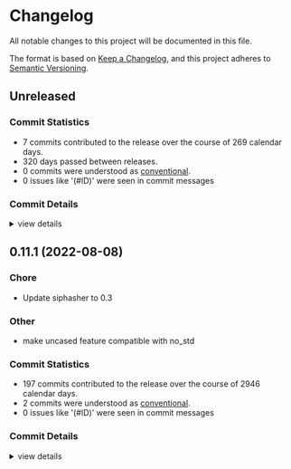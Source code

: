 # Changelog

All notable changes to this project will be documented in this file.

The format is based on [Keep a Changelog](https://keepachangelog.com/en/1.0.0/),
and this project adheres to [Semantic Versioning](https://semver.org/spec/v2.0.0.html).

## Unreleased

### Commit Statistics

<csr-read-only-do-not-edit/>

 - 7 commits contributed to the release over the course of 269 calendar days.
 - 320 days passed between releases.
 - 0 commits were understood as [conventional](https://www.conventionalcommits.org).
 - 0 issues like '(#ID)' were seen in commit messages

### Commit Details

<csr-read-only-do-not-edit/>

<details><summary>view details</summary>

 * **Uncategorized**
    - Merge pull request #274 from ankane/license-files ([`21baa73`](https://github.com/rust-phf/rust-phf/commit/21baa73941a0694ec48f437c0c0a6abfcc2f32d2))
    - Include license files in crates ([`1229b2f`](https://github.com/rust-phf/rust-phf/commit/1229b2faa6b97542ab4850a1723b1723dea92814))
    - Merge pull request #273 from drewkett/impl-phf-hash-for-slices ([`757012b`](https://github.com/rust-phf/rust-phf/commit/757012bba5eb5056a29c30c708e5c37993c2be1d))
    - Add `impl PhfHash` for integer slices ([`272f3d7`](https://github.com/rust-phf/rust-phf/commit/272f3d754457328e8bc765f1f5a56fd8420b0671))
    - Merge pull request #262 from Spaceface16518/ptr-size-impl ([`1b88e07`](https://github.com/rust-phf/rust-phf/commit/1b88e07eae51277f99fc08ae6d0171aafdb8cd77))
    - Merge pull request #269 from JohnTitor/clarify-build-deps ([`3bc663e`](https://github.com/rust-phf/rust-phf/commit/3bc663eb82686caeab4f49848d867ce87d313765))
    - Mention build-dependencies on phf_codegen ([`307ef77`](https://github.com/rust-phf/rust-phf/commit/307ef778fb3aa414b70b2d9584c71ee1a361836e))
</details>

## 0.11.1 (2022-08-08)

<csr-id-71977b26194ce6049a063131792760933952424b/>
<csr-id-3068a18e997ef04c302a10b51271353897a92027/>

### Chore

 - <csr-id-71977b26194ce6049a063131792760933952424b/> Update siphasher to 0.3

### Other

 - <csr-id-3068a18e997ef04c302a10b51271353897a92027/> make uncased feature compatible with no_std


### Commit Statistics

<csr-read-only-do-not-edit/>

 - 197 commits contributed to the release over the course of 2946 calendar days.
 - 2 commits were understood as [conventional](https://www.conventionalcommits.org).
 - 0 issues like '(#ID)' were seen in commit messages

### Commit Details

<csr-read-only-do-not-edit/>

<details><summary>view details</summary>

 * **Uncategorized**
    - Release phf_shared v0.11.1, phf_generator v0.11.1, phf_macros v0.11.1, phf v0.11.1, phf_codegen v0.11.1 ([`3897b21`](https://github.com/rust-phf/rust-phf/commit/3897b21c6d38e5adcaf9110b4bb33c19f6b41977))
    - Merge pull request #264 from rust-phf/tweak-changelog ([`97f997d`](https://github.com/rust-phf/rust-phf/commit/97f997d2be827ca636a29046c78e2c09c5c62650))
    - Replace handmade changelog with generated one by `cargo-smart-release` ([`cb84cf6`](https://github.com/rust-phf/rust-phf/commit/cb84cf6636ab52823c53e70d6abeac8f648a3482))
    - Add array impl for `usize` and `isize` ([`39fd8a4`](https://github.com/rust-phf/rust-phf/commit/39fd8a4b0042aee2a99deb214ea246610353b859))
    - Add `impl PhfBorrow` for `usize` and `isize` ([`34c92ce`](https://github.com/rust-phf/rust-phf/commit/34c92ce9c64236ade571fd1027957857e7e71525))
    - Add `impl FmtConst` for `usize` and `isize` ([`da88095`](https://github.com/rust-phf/rust-phf/commit/da8809503abfa9967ed8ed15eb8cdc7db46cf04a))
    - Add `impl PhfHash` for `usize` and `isize` ([`c217673`](https://github.com/rust-phf/rust-phf/commit/c217673eaa6370b2590c3b518db58ce1ccc53861))
    - Merge pull request #260 from JohnTitor/fix-repo-link ([`1407ebe`](https://github.com/rust-phf/rust-phf/commit/1407ebe536b39611db92d765ddec4de0e6c8a16e))
    - Add README.md for some crates ([`e0b34fa`](https://github.com/rust-phf/rust-phf/commit/e0b34fa0a697f45f2c41a875bf84b78a6d3ce079))
    - Add category to crates ([`32a72c3`](https://github.com/rust-phf/rust-phf/commit/32a72c3859997fd6b590e9ec092ae789d2acdf55))
    - Update repository links on Cargo.toml ([`1af3b0f`](https://github.com/rust-phf/rust-phf/commit/1af3b0fe1f8fdcae7ccc1bc8d51de309fb16a6bf))
    - Merge pull request #258 from JohnTitor/release-0.11.0 ([`c0b9ef9`](https://github.com/rust-phf/rust-phf/commit/c0b9ef98e798f807f94544aeb0fff429ef280efc))
    - Release 0.11.0 ([`d2efdc0`](https://github.com/rust-phf/rust-phf/commit/d2efdc08a7eb1d0d6c414b7b2ac41ce1fe1f9a43))
    - Merge pull request #257 from JohnTitor/edition-2021 ([`36ec885`](https://github.com/rust-phf/rust-phf/commit/36ec8854a9da4f295618e98d94aaf7150df2173e))
    - Make crates edition 2021 ([`b9d25da`](https://github.com/rust-phf/rust-phf/commit/b9d25da58b912d9927fbc41901631cd77836462b))
    - Merge pull request #251 from JohnTitor/weak-deps ([`2e1167c`](https://github.com/rust-phf/rust-phf/commit/2e1167c2046cd20aed1a906b4e23b40303cf0c00))
    - Make "unicase + macros" features work ([`11bb242`](https://github.com/rust-phf/rust-phf/commit/11bb2426f0237b1ecea8c8038630b1231ede4871))
    - Merge pull request #247 from turbocool3r/master ([`82f9492`](https://github.com/rust-phf/rust-phf/commit/82f9492da736e553e25f7f0b1cdce5dbd486e688))
    - Fix build issues. ([`ee82cc9`](https://github.com/rust-phf/rust-phf/commit/ee82cc994573fbb774a0006f13bceb871710fdb6))
    - Implement PhfHash for arrays of any size. ([`cf0f6ec`](https://github.com/rust-phf/rust-phf/commit/cf0f6ec2870ab8d9c7339fe72a536c526003263f))
    - Merge pull request #240 from JohnTitor/docs-update ([`da98b9e`](https://github.com/rust-phf/rust-phf/commit/da98b9e80fdb22cd6d48a4a42489840afe603756))
    - Refine doc comments ([`d8cfc43`](https://github.com/rust-phf/rust-phf/commit/d8cfc436059a1c2c3ede1afb0f9ec2333c046fc6))
    - Merge pull request #232 from petrosagg/no_std_uncased ([`96dbc0d`](https://github.com/rust-phf/rust-phf/commit/96dbc0d936d614cbee980b4e7a6050f6ba84c8a5))
    - Make uncased feature compatible with no_std ([`3068a18`](https://github.com/rust-phf/rust-phf/commit/3068a18e997ef04c302a10b51271353897a92027))
    - Merge pull request #234 from JohnTitor/fix-ci ([`eba4cc2`](https://github.com/rust-phf/rust-phf/commit/eba4cc28d92c1db95cc430985a0fbc9ca63d1307))
    - Fix CI failure ([`d9b5ff2`](https://github.com/rust-phf/rust-phf/commit/d9b5ff23367d2bbcc385ff8243c7d972f45d459c))
    - Merge pull request #230 from JohnTitor/release-0.10 ([`3ea14b2`](https://github.com/rust-phf/rust-phf/commit/3ea14b2166553ad6e7b9afe7244144f5d661b6c6))
    - Prepare for release 0.10.0 ([`588ac25`](https://github.com/rust-phf/rust-phf/commit/588ac25dd5c0afccea084e6f94867328a6a30454))
    - Merge pull request #223 from JohnTitor/minor-cleanup ([`c746106`](https://github.com/rust-phf/rust-phf/commit/c746106ad05917ad62f244504727b07e07c3e075))
    - Minor cleanups ([`8868d08`](https://github.com/rust-phf/rust-phf/commit/8868d088e2fed36fcd7741e9a1c5bf68bef4f46e))
    - Merge pull request #219 from JohnTitor/release-0.9.0 ([`307969f`](https://github.com/rust-phf/rust-phf/commit/307969ff3bb8cae320e648890a9525920035944b))
    - Prepare 0.9.0 release ([`2ca46c4`](https://github.com/rust-phf/rust-phf/commit/2ca46c4f9c9083c128fcc6add33dc5986638940f))
    - Merge pull request #218 from JohnTitor/cleanup ([`76f9072`](https://github.com/rust-phf/rust-phf/commit/76f907239af9b0cca7dac4e6d702cedc72f6f371))
    - Run rustfmt ([`dd86c6c`](https://github.com/rust-phf/rust-phf/commit/dd86c6c103f25021b52144085b8fab0a94582bef))
    - Fix some clippy warnings ([`9adc370`](https://github.com/rust-phf/rust-phf/commit/9adc370ead7fbcc36cd0c74f495ab7631e0c9754))
    - Cleanup docs ([`ddecc3a`](https://github.com/rust-phf/rust-phf/commit/ddecc3aa97aec6d9e9d6e59c57bc598d476335c1))
    - Merge pull request #197 from benesch/uncased ([`8b44f0c`](https://github.com/rust-phf/rust-phf/commit/8b44f0c4caf1a431426ff8dbae68f0693d6cef63))
    - Add support for uncased ([`2a6087f`](https://github.com/rust-phf/rust-phf/commit/2a6087fcaf99b445ff6013f693f7c4fe5d6f7387))
    - Merge pull request #174 from abonander/169-drop-borrow ([`3c087d4`](https://github.com/rust-phf/rust-phf/commit/3c087d4782be496e7955d2b51d5883c4ce64ccd3))
    - Replace uses of `std::borrow::Borrow` with new `PhfBorrow` trait ([`b2f3a9c`](https://github.com/rust-phf/rust-phf/commit/b2f3a9c6a95ebabc2b0ae7ed1ec3ee7d72418e85))
    - Merge pull request #199 from neandrake/fmtconst-string ([`ff45c2e`](https://github.com/rust-phf/rust-phf/commit/ff45c2e9d504ca09494b944bf5f7b3362f97d633))
    - Allow using the owned `String` type for `phf` dynamic code generation. ([`58dfc05`](https://github.com/rust-phf/rust-phf/commit/58dfc05a7d27ac506016186970b4f3697c1c6475))
    - Merge pull request #180 from abonander/master ([`81c7cc5`](https://github.com/rust-phf/rust-phf/commit/81c7cc5b48649108428671d3b8ad151f6fbdb359))
    - Release v0.8.0 ([`4060288`](https://github.com/rust-phf/rust-phf/commit/4060288dc2c1ebe3b0630e4016ed51935bb0c863))
    - Merge pull request #168 from abonander/167-std-default ([`a932094`](https://github.com/rust-phf/rust-phf/commit/a93209486f5874515da0483002e8669b2dbf95e6))
    - Switch optional `core` feature to default `std` feature ([`645e23d`](https://github.com/rust-phf/rust-phf/commit/645e23dda30ac1b99af39f201a74211e7ac3251a))
    - Merge pull request #164 from abonander/perf-improvements ([`70129c6`](https://github.com/rust-phf/rust-phf/commit/70129c6fbcdf428ce9f1014eea935301ac70e410))
    - Use sip128 instead of hashing twice ([`a8e67c3`](https://github.com/rust-phf/rust-phf/commit/a8e67c37486974f810737add6fce73e82aeb39aa))
    - Use two separate hashes and full 32-bit displacements ([`9b70bd9`](https://github.com/rust-phf/rust-phf/commit/9b70bd94f8b0b74f156e75ccefbd4a4c7ba29728))
    - Merge pull request #157 from abonander/array-formatting ([`8fc18be`](https://github.com/rust-phf/rust-phf/commit/8fc18be75dd3cb284b0b34b6c9e99c3c92544268))
    - Fix formatting for arrays after #156 ([`40c1476`](https://github.com/rust-phf/rust-phf/commit/40c147691acd4996fc6883a05734fc6da125143d))
    - Merge pull request #156 from abonander/slice-fix ([`56ff009`](https://github.com/rust-phf/rust-phf/commit/56ff0090ed04bc4d3bbc06de36884f0dfac0d100))
    - Fix `FmtConst` for `[u8]` ([`12b4fde`](https://github.com/rust-phf/rust-phf/commit/12b4fde5850f2de79e9cf5163689624a3a9787a1))
    - Merge pull request #144 from ignatenkobrain/patch-1 ([`7b415a4`](https://github.com/rust-phf/rust-phf/commit/7b415a424ef45ae66131a004ea4180c18ff53ef2))
    - Merge branch 'master' into patch-1 ([`cd0d7ce`](https://github.com/rust-phf/rust-phf/commit/cd0d7ce1194252dcaca3153988ba2a4effa66b4f))
    - Merge pull request #155 from abonander/128-bit-ints ([`6749552`](https://github.com/rust-phf/rust-phf/commit/674955292a7028752f2eb25e34c27e881f6b11a1))
    - Implement support for 128-bit ints and fix high magnitude vals ([`5be5919`](https://github.com/rust-phf/rust-phf/commit/5be59199389c0703fff62f640eb1a0d19243fc48))
    - Merge pull request #152 from abonander/unicase-upgrade ([`27f7c2c`](https://github.com/rust-phf/rust-phf/commit/27f7c2c85efde7aeb3c5409985f2d605aff8e05b))
    - Convert to 2018 edition ([`9ff66ab`](https://github.com/rust-phf/rust-phf/commit/9ff66ab36a23c7170cc775773f042a06de426c3b))
    - Upgrade `unicase` ([`4a7f766`](https://github.com/rust-phf/rust-phf/commit/4a7f7667598e7beb4c76c72b2bf2fb6571f6dbd9))
    - Don't rely on `fmt::Debug` for codegen ([`97405f5`](https://github.com/rust-phf/rust-phf/commit/97405f5be14738dc5d03a8b309297ffa295f4702))
    - Update siphasher to 0.3 ([`71977b2`](https://github.com/rust-phf/rust-phf/commit/71977b26194ce6049a063131792760933952424b))
    - Release v0.7.24 ([`1287414`](https://github.com/rust-phf/rust-phf/commit/1287414b1302d2d717c5f4be81accf4c12ccad48))
    - Downgrade siphasher ([`54dd1e2`](https://github.com/rust-phf/rust-phf/commit/54dd1e22ccb0788fab5240feb5502e02c7b034b9))
    - Upgrade rand and siphasher ([`80d9894`](https://github.com/rust-phf/rust-phf/commit/80d9894e5db7b5a8acf5b89716ee506de2a95b99))
    - Release v0.7.23 ([`a050b6f`](https://github.com/rust-phf/rust-phf/commit/a050b6f2a6b825bf0824339266ab9545340420d4))
    - Release 0.7.22 ([`ab88405`](https://github.com/rust-phf/rust-phf/commit/ab884054fa17eef915db2bdb5259c7aa71fbfea6))
    - Release v0.7.21 ([`6c7e2d9`](https://github.com/rust-phf/rust-phf/commit/6c7e2d9ce17ff1b87507925bdbe87e6e682ed3e4))
    - Link to docs.rs ([`61142c5`](https://github.com/rust-phf/rust-phf/commit/61142c5aa168cff1bf53a6961ddc12012b49e1bb))
    - Switch to non-deprecated SipHasher ([`fb3c115`](https://github.com/rust-phf/rust-phf/commit/fb3c115a306e6e0a12b88e12d7178857dbc5f66e))
    - Release v0.7.20 ([`f631f50`](https://github.com/rust-phf/rust-phf/commit/f631f50abfaf6ea3d6fc8caaada47975b6df3a62))
    - Merge branch 'release' ([`ea7e256`](https://github.com/rust-phf/rust-phf/commit/ea7e2562706663632a0af65ae9fa94e5cf78c4ea))
    - Merge branch 'release-v0.7.19' into release ([`81a4806`](https://github.com/rust-phf/rust-phf/commit/81a4806b05f14fb49aa972de27a42926a542ec44))
    - Release v0.7.19 ([`0a98dd1`](https://github.com/rust-phf/rust-phf/commit/0a98dd1865d12a3fa4cc27bdb38fa1e7374940d9))
    - Merge branch 'release' ([`ecab54b`](https://github.com/rust-phf/rust-phf/commit/ecab54b8a028c88938f220dbb0a684e017bab62f))
    - Merge branch 'release-v0.7.18' into release ([`dfa970b`](https://github.com/rust-phf/rust-phf/commit/dfa970b229cc32cfb2da1692aa94ad8a266e704a))
    - Release v0.7.18 ([`3f71765`](https://github.com/rust-phf/rust-phf/commit/3f717650f4331f5dbb9d7a3f878228fcf1138729))
    - Merge branch 'release' ([`5f08563`](https://github.com/rust-phf/rust-phf/commit/5f0856327731107d9fada1b0318f6f15f32957c2))
    - Merge branch 'release-v0.7.17' into release ([`e073dd2`](https://github.com/rust-phf/rust-phf/commit/e073dd262d1b4c95234222ee5048fc883b9c7301))
    - Release v0.7.17 ([`21ecf72`](https://github.com/rust-phf/rust-phf/commit/21ecf72101715e4754db95a64ecd7de5a37b7f14))
    - Merge pull request #91 from Bobo1239/master ([`bf472f2`](https://github.com/rust-phf/rust-phf/commit/bf472f2baed1552530a80c95ba5872a78fd68a5c))
    - Add UniCase support to phf_macros and bump unicase version ([`2af3abb`](https://github.com/rust-phf/rust-phf/commit/2af3abb00cafc85d43755e43767a2a8b274f6670))
    - Merge branch 'release' ([`839f06d`](https://github.com/rust-phf/rust-phf/commit/839f06d5a10c1300353b8f3c972990624695b668))
    - Merge branch 'release-v0.7.16' into release ([`6f5575c`](https://github.com/rust-phf/rust-phf/commit/6f5575c9b12d3619ea17c0825a613fcac12820f4))
    - Release v0.7.16 ([`8bf29c1`](https://github.com/rust-phf/rust-phf/commit/8bf29c10a878c83d73cc40385f0e96cb9cc95afa))
    - Merge branch 'release' ([`b4ec398`](https://github.com/rust-phf/rust-phf/commit/b4ec398f415e5cac2cd4d794b1889788e644447f))
    - Merge branch 'release-v0.7.15' into release ([`6bbc9e2`](https://github.com/rust-phf/rust-phf/commit/6bbc9e249b9a84e2019432b7d3b178851d2d776e))
    - Release v0.7.15 ([`20f896e`](https://github.com/rust-phf/rust-phf/commit/20f896e6975cabb9cf9883b08eaa5b3da8597f11))
    - Merge branch 'release' ([`7c692d4`](https://github.com/rust-phf/rust-phf/commit/7c692d42970bf6cb2540f6b2d3c88d63b3fd1f7a))
    - Merge branch 'release-v0.7.14' into release ([`ea8dd65`](https://github.com/rust-phf/rust-phf/commit/ea8dd652c292746a20bf3a680e9f925f6f0530b1))
    - Release v0.7.14 ([`fee66fc`](https://github.com/rust-phf/rust-phf/commit/fee66fc20e33f2b119f830a8926f3b6e52abcf09))
    - Merge pull request #82 from Ryman/unicase ([`909fac5`](https://github.com/rust-phf/rust-phf/commit/909fac5d4414a7d366432de078bcc6f78a25c230))
    - Add an impl of PhfHash for UniCase ([`d761144`](https://github.com/rust-phf/rust-phf/commit/d761144daf92ce6aed83165aa840a1ae72bd0bb2))
    - Drop all rust features ([`888f623`](https://github.com/rust-phf/rust-phf/commit/888f6234cd4e26e08b1f2d3716e4d4e0b95d0196))
    - Conditionally compile String and Vec impls ([`8105ae8`](https://github.com/rust-phf/rust-phf/commit/8105ae8f6c1e4fde641716521b327eb07cf648cc))
    - Implement PhfHash for String and Vec<u8> ([`ae820e6`](https://github.com/rust-phf/rust-phf/commit/ae820e6b8c8b4a46083ea4105ec3b378d52e8db0))
    - Merge branch 'release' ([`d9351e1`](https://github.com/rust-phf/rust-phf/commit/d9351e1488bd42d1a4453e4a465177fb1c781fdc))
    - Merge branch 'release-v0.7.13' into release ([`b582e4e`](https://github.com/rust-phf/rust-phf/commit/b582e4ecec23be992ba915fc7873c0d5598f388a))
    - Release v0.7.13 ([`4769a6d`](https://github.com/rust-phf/rust-phf/commit/4769a6d2ce1d392da06e4b3cb833a1cdccb1f1aa))
    - Merge branch 'release' ([`5659a9d`](https://github.com/rust-phf/rust-phf/commit/5659a9db39bc5ee2179b264fce4cba4384d6d025))
    - Merge branch 'release-v0.7.12' into release ([`2f0a5de`](https://github.com/rust-phf/rust-phf/commit/2f0a5de9f01d9d22c774d8d85daec2a047a462e8))
    - Release v0.7.12 ([`9b75ee5`](https://github.com/rust-phf/rust-phf/commit/9b75ee5ed14060c45a5785fba0387be09e698624))
    - Merge branch 'release' ([`87ffab8`](https://github.com/rust-phf/rust-phf/commit/87ffab863aaeefb5ac2164da62f0407122d8057e))
    - Merge branch 'release-v0.7.11' into release ([`7260d04`](https://github.com/rust-phf/rust-phf/commit/7260d04413349bacab484afb74f9a496335278e1))
    - Release v0.7.11 ([`a004227`](https://github.com/rust-phf/rust-phf/commit/a0042277b181ec95fcbf29751b9a453f4f962ebb))
    - Merge branch 'release' ([`1579bec`](https://github.com/rust-phf/rust-phf/commit/1579bec1448c7b833f5965fe39d4ef2df66c982c))
    - Merge branch 'release-v0.7.10' into release ([`25cea13`](https://github.com/rust-phf/rust-phf/commit/25cea133fb4eec938bdfa74f04adbc8d94e30d4e))
    - Release v0.7.10 ([`c43154b`](https://github.com/rust-phf/rust-phf/commit/c43154b2661dc09620a7879c16f37b47d6ec03ae))
    - Merge branch 'release' ([`2c67ce5`](https://github.com/rust-phf/rust-phf/commit/2c67ce5a4129cd543178bf015f021a3bb83b6895))
    - Merge branch 'release-v0.7.9' into release ([`87206e1`](https://github.com/rust-phf/rust-phf/commit/87206e1c7b8d4089370dc168402ded0c0700a447))
    - Release v0.7.9 ([`b7d29df`](https://github.com/rust-phf/rust-phf/commit/b7d29dfe0df288b2da74de195f764eace1c8e443))
    - Merge branch 'release' ([`cd33902`](https://github.com/rust-phf/rust-phf/commit/cd339023e90ac1ce6971fa81badea65fb1f2b086))
    - Merge branch 'release-v0.7.8' into release ([`8bc23a0`](https://github.com/rust-phf/rust-phf/commit/8bc23a023908a038d668b6f7d8e94ee416995285))
    - Release v0.7.8 ([`aad0b9b`](https://github.com/rust-phf/rust-phf/commit/aad0b9b658fb970e3df60b066961aafca1a17c44))
    - Merge branch 'release' ([`dccff69`](https://github.com/rust-phf/rust-phf/commit/dccff69384729e3d4972174ce62d8f9db9429485))
    - Merge branch 'release-v0.7.7' into release ([`2d988b7`](https://github.com/rust-phf/rust-phf/commit/2d988b7dfb04d949246adc047f6b195263612246))
    - Release v0.7.7 ([`c9e7a93`](https://github.com/rust-phf/rust-phf/commit/c9e7a93f4d6f85a72651aba6187e4c956d8c1167))
    - Run through rustfmt ([`58e2223`](https://github.com/rust-phf/rust-phf/commit/58e222380b7fc9609a055cb5a6110ba04e47d677))
    - Merge branch 'release' ([`776046c`](https://github.com/rust-phf/rust-phf/commit/776046c961456dee9e16a6b6574d336c66e259f8))
    - Merge branch 'release-v0.7.6' into release ([`2ea7d5c`](https://github.com/rust-phf/rust-phf/commit/2ea7d5cab5e9e54952ca618b43ec3583a33a4847))
    - Release v0.7.6 ([`5bcd5c9`](https://github.com/rust-phf/rust-phf/commit/5bcd5c95215f5aa29e133cb2912662085a8158f0))
    - Simplify no_std logic a bit ([`70f2ed9`](https://github.com/rust-phf/rust-phf/commit/70f2ed93d2e64b822bf2a23fde0ee848e8785bd1))
    - Merge pull request #68 from gz/master ([`44006f7`](https://github.com/rust-phf/rust-phf/commit/44006f74efca95d4f049bbf25df6321977c39577))
    - Reinstantiate no_std cargo feature flag. ([`7c3f757`](https://github.com/rust-phf/rust-phf/commit/7c3f757cdc83b4035d81f0d521b4b80b9080155e))
    - Merge branch 'release' ([`1f770df`](https://github.com/rust-phf/rust-phf/commit/1f770df1290b586a8d641ecb0bbd105080afc0ea))
    - Merge branch 'release-v0.7.5' into release ([`bb65b8c`](https://github.com/rust-phf/rust-phf/commit/bb65b8cca30ef9d4518e3083558019a972873efa))
    - Release v0.7.5 ([`fda44f5`](https://github.com/rust-phf/rust-phf/commit/fda44f550401c1bd4aad29bb2c07030b86761028))
    - Merge branch 'release' ([`269b5dc`](https://github.com/rust-phf/rust-phf/commit/269b5dc41ebf82f423393d5219e8107e9c911a03))
    - Merge branch 'release-v0.7.4' into release ([`7c093e8`](https://github.com/rust-phf/rust-phf/commit/7c093e83ffe5192d9cdcd5402b6abb7800ffafb3))
    - Release v0.7.4 ([`c7c0d3c`](https://github.com/rust-phf/rust-phf/commit/c7c0d3c294126157f0275a05b7c3a65c419234a1))
    - Merge pull request #62 from SimonSapin/string-cache ([`6f59718`](https://github.com/rust-phf/rust-phf/commit/6f5971869e5864cae653ec3606d17b554c343ef8))
    - Add hash() and get_index() to phf_shared. ([`d3b2ea0`](https://github.com/rust-phf/rust-phf/commit/d3b2ea0f0a9bd9cb79da90d8795f1905c3df1f5f))
    - Update PhfHash to mirror std::hash::Hash ([`96ef156`](https://github.com/rust-phf/rust-phf/commit/96ef156baae669b233673d6be2b96617ad48551e))
    - Make PhfHash endianness-independent ([`8f406b9`](https://github.com/rust-phf/rust-phf/commit/8f406b910a2ec0f389b977614f8de3151bb17070))
    - Release v0.7.3 ([`77ea239`](https://github.com/rust-phf/rust-phf/commit/77ea23917e908b10c4c5c463671a8409292f8661))
    - Release v0.7.2 ([`642b69d`](https://github.com/rust-phf/rust-phf/commit/642b69d0100a4ee7ec6e430ef1351bd1f28f9a4a))
    - Release v0.7.1 ([`9cb9de9`](https://github.com/rust-phf/rust-phf/commit/9cb9de911ad4e16964f0def29780dde1630c3619))
    - Release v0.7.0 ([`555a690`](https://github.com/rust-phf/rust-phf/commit/555a690561673597aee068650ac884bbcc2e31cf))
    - Release v0.6.19 ([`5810d30`](https://github.com/rust-phf/rust-phf/commit/5810d30ef2162f33cfb4da99c65b7344c7f2913b))
    - Release v0.6.18 ([`36efc72`](https://github.com/rust-phf/rust-phf/commit/36efc721478d097fba1e5458cbdd9f288637abae))
    - Fix for upstream changes ([`eabadcf`](https://github.com/rust-phf/rust-phf/commit/eabadcf7e8af351ba8f07d86746e35adc8c5812e))
    - Release v0.6.17 ([`271ccc2`](https://github.com/rust-phf/rust-phf/commit/271ccc27d885363d4d8c549f75624d08c48e56c5))
    - Release v0.6.15 ([`ede14df`](https://github.com/rust-phf/rust-phf/commit/ede14df1e574674852b09bcafff4ad549ebfd4ae))
    - Release v0.6.14 ([`cf64ebb`](https://github.com/rust-phf/rust-phf/commit/cf64ebb8f769c9f12c9a03d05713dde6b8caf371))
    - Merge pull request #50 from o01eg/patch-1 ([`5a3309b`](https://github.com/rust-phf/rust-phf/commit/5a3309b50e5685816c7712072df887890eba0823))
    - Update to rustc 1.0.0-dev (e46610966 2015-03-17) (built 2015-03-17) ([`54f32dd`](https://github.com/rust-phf/rust-phf/commit/54f32dd4cba60fd4833cd2cf0e1030cfd9a9ca4b))
    - Release v0.6.13 ([`4fdb533`](https://github.com/rust-phf/rust-phf/commit/4fdb5331fd9978ca3e180a06fb2e34627f50fb77))
    - Release v0.6.12 ([`59ca586`](https://github.com/rust-phf/rust-phf/commit/59ca58637206c9806c13cc24cb35cb7d0ce9d23f))
    - Release v0.6.11 ([`e1e6d3b`](https://github.com/rust-phf/rust-phf/commit/e1e6d3b40a6babddd0989406f2b4e952443ff52e))
    - Release v0.6.10 ([`fc45373`](https://github.com/rust-phf/rust-phf/commit/fc45373b34a461664f532c5108f3d2625172c128))
    - Add doc URLs ([`4605db3`](https://github.com/rust-phf/rust-phf/commit/4605db3e7e0c4bef09ccf6c09c7dbcc36b707a9f))
    - Remove core feature ([`d4c189a`](https://github.com/rust-phf/rust-phf/commit/d4c189a2b060df33e7c97d6c1f0f430b68fc23b5))
    - Release v0.6.9 ([`822f4e3`](https://github.com/rust-phf/rust-phf/commit/822f4e3fb127dc02d36d802803d71aa5b98bed3c))
    - More fixes ([`0c04b9c`](https://github.com/rust-phf/rust-phf/commit/0c04b9cb2679a63394778a7362ef14441b6c2032))
    - Fix for upstream changes ([`f014882`](https://github.com/rust-phf/rust-phf/commit/f01488236a8e944f1b12b4bc441d55c10fc47aa1))
    - Release v0.6.8 ([`cd637ca`](https://github.com/rust-phf/rust-phf/commit/cd637cafb6d37b1901b6c119a7d26f253e9a288e))
    - Release v0.6.7 ([`bfc36c9`](https://github.com/rust-phf/rust-phf/commit/bfc36c979225f652cdb72f3b1f2a25e77b50ab8c))
    - Fix for upstream changes ([`5ff7040`](https://github.com/rust-phf/rust-phf/commit/5ff70403a1b12c30206b128ac619b31c69e42eb4))
    - Release v0.6.6 ([`b09a174`](https://github.com/rust-phf/rust-phf/commit/b09a174a166c7744c5989bedc6ba68340f6f7fd1))
    - Release v0.6.5 ([`271e784`](https://github.com/rust-phf/rust-phf/commit/271e7848f35b31d6ce9fc9268de173738464bfc8))
    - Fix for upstream changes ([`3db7cef`](https://github.com/rust-phf/rust-phf/commit/3db7cef414e4de28eb6c18938c275a3aafbdafa4))
    - Move docs to this repo and auto build them ([`f8ef160`](https://github.com/rust-phf/rust-phf/commit/f8ef160480e2d4ce72fa7afb6ebce70e45acbc76))
    - Release v0.6.4 ([`6866c1b`](https://github.com/rust-phf/rust-phf/commit/6866c1bf5ad5091bc969f1356884aa86c27458cb))
    - Release v0.6.3 ([`b0c5e3c`](https://github.com/rust-phf/rust-phf/commit/b0c5e3cb69742f81160ea80a3ba1782a0b4e01a2))
    - Release v0.6.2 ([`d9ddf45`](https://github.com/rust-phf/rust-phf/commit/d9ddf45b15ba812b0d3acedffb08e901742e56c4))
    - Link to libstd by default ([`24555b1`](https://github.com/rust-phf/rust-phf/commit/24555b19e6b54656633cc4ceac91864f14c20471))
    - Release v0.6.1 ([`ca0e9f6`](https://github.com/rust-phf/rust-phf/commit/ca0e9f6b9c737f3d11bcad2f4624bb5603a8170e))
    - Fix for stability changes ([`f7fb510`](https://github.com/rust-phf/rust-phf/commit/f7fb510dfe67f11522a2d214bd14d21f910bfd7b))
    - Release v0.6.0 ([`09d6870`](https://github.com/rust-phf/rust-phf/commit/09d687053caf4d321f72907528573b3334fae3c2))
    - Release v0.5.0 ([`8683be2`](https://github.com/rust-phf/rust-phf/commit/8683be260effe5605243ef230bad6154ef4e5e20))
    - Fix deprecation warning ([`d0fa86a`](https://github.com/rust-phf/rust-phf/commit/d0fa86a1f37f118382a3dc4400de158f8d181a2a))
    - Release v0.4.9 ([`28cbe70`](https://github.com/rust-phf/rust-phf/commit/28cbe704e0f96495c2527ad93c5e67315c245908))
    - Fix for upstream changes ([`0b22188`](https://github.com/rust-phf/rust-phf/commit/0b22188f5767a0a125d01ed8b176ce19fef95cad))
    - Release v0.4.8 ([`bb858f1`](https://github.com/rust-phf/rust-phf/commit/bb858f11dd88579d47b0089121f8d551731464ab))
    - Merge pull request #38 from chris-morgan/master ([`668f986`](https://github.com/rust-phf/rust-phf/commit/668f986705ba3a6385b47b851878250ce954a6dc))
    - Release v0.4.7 ([`d83f551`](https://github.com/rust-phf/rust-phf/commit/d83f551a874a24b2a4308804e7cbca32a1aa2494))
    - Fix for upstream changes ([`c3ae5ac`](https://github.com/rust-phf/rust-phf/commit/c3ae5ac94cfa11404b420d45229c3a0d0d8a4535))
    - Release v0.4.6 ([`360bf81`](https://github.com/rust-phf/rust-phf/commit/360bf81ad3aafced75dc64a49e58a867d5239264))
    - Release v0.4.5 ([`ab4786c`](https://github.com/rust-phf/rust-phf/commit/ab4786c09b55e46658f2a66092caf6a782d056a6))
    - Release v0.4.4 ([`f678635`](https://github.com/rust-phf/rust-phf/commit/f678635378555b7d086014b0466aea12a3ae5701))
    - Fix for upstream changes ([`2b4863f`](https://github.com/rust-phf/rust-phf/commit/2b4863fcb5827d5bd89cc278d2a3052b6b3ee20e))
    - Release v0.4.3 ([`4f5902c`](https://github.com/rust-phf/rust-phf/commit/4f5902c222a81da009bf7955bc96568c73b46b13))
    - Release v0.4.2 ([`69d92b8`](https://github.com/rust-phf/rust-phf/commit/69d92b869fab51a31fda6126003edadd9e832b32))
    - Merge pull request #37 from alexcrichton/update ([`b9f0a43`](https://github.com/rust-phf/rust-phf/commit/b9f0a43500499fc08170690bdc6624f289e35841))
    - Update to rust master ([`4a0d48d`](https://github.com/rust-phf/rust-phf/commit/4a0d48d165d78d1b3e8f791503e220a032d26d24))
    - Release v0.4.1 ([`0fba837`](https://github.com/rust-phf/rust-phf/commit/0fba8374fd6fb1b10d9d456ae4b1310b00e9d9ca))
    - Make sure we're actually no_std ([`126c6e2`](https://github.com/rust-phf/rust-phf/commit/126c6e26345113bc7492c8ef920ad609b0b25af7))
    - Re-fix str and [u8] hashing when cross compiling ([`a0eb200`](https://github.com/rust-phf/rust-phf/commit/a0eb200d87971555d3d7ce8498404844c860a47f))
    - Release v0.4.0 ([`49dbb36`](https://github.com/rust-phf/rust-phf/commit/49dbb3636621c0436e771a4e0ebfe7342b676616))
    - Fix for upstream changes and drop xxhash ([`fc2539f`](https://github.com/rust-phf/rust-phf/commit/fc2539f7893ef0f833a8c13ec77ba317bd8bf43e))
    - Release v0.3.0 ([`0a80b06`](https://github.com/rust-phf/rust-phf/commit/0a80b06ecde77b33cec8c956c67704613fdd313e))
    - Merge pull request #32 from sp3d/master ([`fc4829a`](https://github.com/rust-phf/rust-phf/commit/fc4829a292663e4e30a23a4ba1de693d154cd611))
    - Add support for [u8, ..N] keys ([`e26947c`](https://github.com/rust-phf/rust-phf/commit/e26947cc264266bcbc85b8cf5c46b2019d654c72))
    - Bump to 0.2 ([`4546f51`](https://github.com/rust-phf/rust-phf/commit/4546f51fccbd56ddf1214fe232db8926d9f471de))
    - Bump to 0.1.0 ([`43d9a50`](https://github.com/rust-phf/rust-phf/commit/43d9a50e6240716d68dadd9d037f22b2f7df4b58))
    - Make publishable on crates.io ([`4ad2bb2`](https://github.com/rust-phf/rust-phf/commit/4ad2bb27be35015b3f37ec7025c46df9170b3ef9))
    - Pull shared code into a module ([`19c4f8d`](https://github.com/rust-phf/rust-phf/commit/19c4f8d420d3a9ff8e3ace0256198f5db9fccae0))
</details>

